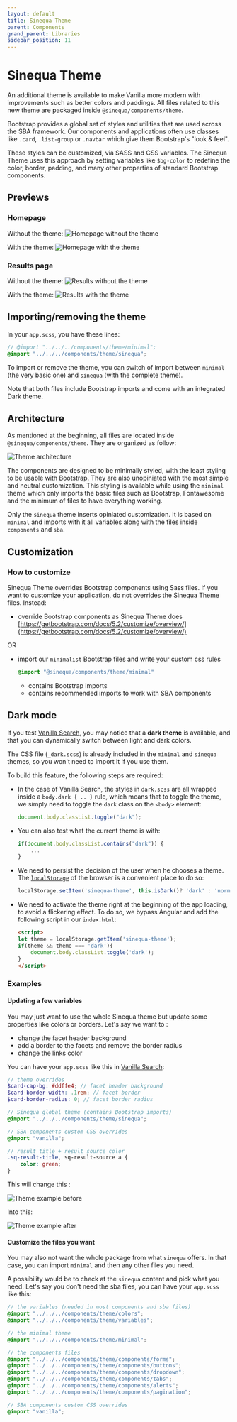 ```yaml
---
layout: default
title: Sinequa Theme
parent: Components
grand_parent: Libraries
sidebar_position: 11
---
```


# Sinequa Theme

An additional theme is available to make Vanilla more modern with improvements such as better colors and paddings. All files related to this new theme are packaged inside `@sinequa/components/theme`.

Bootstrap provides a global set of styles and utilities that are used across the SBA framework. Our components and applications often use classes like `.card`, `.list-group` or `.navbar` which give them Bootstrap's "look & feel".

These styles can be customized, via SASS and CSS variables. The Sinequa Theme uses this approach by setting variables like `$bg-color` to redefine the color, border, padding, and many other properties of standard Bootstrap components.

## Previews

### Homepage

Without the theme:
![Homepage without the theme](/assets/modules/theme/theme-1.png)

With the theme:
![Homepage with the theme](/assets/modules/theme/theme-2.png)

### Results page

Without the theme:
![Results without the theme](/assets/modules/theme/theme-3.png)

With the theme:
![Results with the theme](/assets/modules/theme/theme-4.png)

## Importing/removing the theme

In your `app.scss`, you have these lines:

```scss
// @import "../../../components/theme/minimal";
@import "../../../components/theme/sinequa";
```

To import or remove the theme, you can switch of import between `minimal` (the very basic one) and `sinequa` (with the complete theme).

Note that both files include Bootstrap imports and come with an integrated Dark theme.

## Architecture

As mentioned at the beginning, all files are located inside `@sinequa/components/theme`. They are organized as follow:

![Theme architecture](/assets/modules/theme/theme-architecture.png)

The components are designed to be minimally styled, with the least styling to be usable with Bootstrap. They are also unopiniated with the most simple and neutral customization. This styling is available while using the `minimal` theme which only imports the basic files such as Bootstrap, Fontawesome and the minimum of files to have everything working.

Only the `sinequa` theme inserts opiniated customization. It is based on `minimal` and imports with it all variables along with the files inside `components` and `sba`.

## Customization

### How to customize

Sinequa Theme overrides Bootstrap components using Sass files.
If you want to customize your application, do not overrides the Sinequa Theme files. Instead:

* override Bootstrap components as Sinequa Theme does [https://getbootstrap.com/docs/5.2/customize/overview/](https://getbootstrap.com/docs/5.2/customize/overview/)

OR

* import our `minimalist` Bootstrap files and write your custom css rules

  ```scss
  @import "@sinequa/components/theme/minimal"
  ```
  * contains Bootstrap imports
  * contains recommended imports to work with SBA components

## Dark mode

If you test [Vanilla Search](/apps/2-vanilla-search.md), you may notice that a **dark theme** is available, and that you can dynamically switch between light and dark colors.

The CSS file (`_dark.scss`) is already included in the `minimal` and `sinequa` themes, so you won't need to import it if you use them.

To build this feature, the following steps are required:

- In the case of Vanilla Search, the styles in `dark.scss` are all wrapped inside a `body.dark { .. }` rule, which means that to toggle the theme, we simply need to toggle the `dark` class on the `<body>` element:

    ```ts
    document.body.classList.toggle("dark");
    ```

- You can also test what the current theme is with:

    ```ts
    if(document.body.classList.contains("dark")) {
        ...
    }
    ```

- We need to persist the decision of the user when he chooses a theme. The [`localStorage`](https://developer.mozilla.org/en-US/docs/Web/API/Window/localStorage) of the browser is a convenient place to do so:

    ```ts
    localStorage.setItem('sinequa-theme', this.isDark()? 'dark' : 'normal');
    ```

- We need to activate the theme right at the beginning of the app loading, to avoid a flickering effect. To do so, we bypass Angular and add the following script in our `index.html`:

    ```html
    <script>
    let theme = localStorage.getItem('sinequa-theme');
    if(theme && theme === 'dark'){
        document.body.classList.toggle('dark');
    }
    </script>
    ```

### Examples

#### Updating a few variables

You may just want to use the whole Sinequa theme but update some properties like colors or borders. Let's say we want to :
* change the facet header background
* add a border to the facets and remove the border radius
* change the links color

You can have your `app.scss` like this in [Vanilla Search](/docs/apps/2-vanilla-search.md):

```scss
// theme overrides
$card-cap-bg: #ddffe4; // facet header background
$card-border-width: .1rem; // facet border
$card-border-radius: 0; // facet border radius

// Sinequa global theme (contains Bootstrap imports)
@import "../../../components/theme/sinequa";

// SBA components custom CSS overrides
@import "vanilla";

// result title + result source color
.sq-result-title, sq-result-source a {
    color: green;
}
```

This will change this :

![Theme example before](/assets/modules/theme/theme-example-1.png)

Into this:

![Theme example after](/assets/modules/theme/theme-example-2.png)


#### Customize the files you want

You may also not want the whole package from what `sinequa` offers. In that case, you can import `minimal` and then any other files you need.

A possibility would be to check at the `sinequa` content and pick what you need. Let's say you don't need the sba files, you can have your `app.scss` like this:

```scss
// the variables (needed in most components and sba files)
@import "../../../components/theme/colors";
@import "../../../components/theme/variables";

// the minimal theme
@import "../../../components/theme/minimal";

// the components files
@import "../../../components/theme/components/forms";
@import "../../../components/theme/components/buttons";
@import "../../../components/theme/components/dropdown";
@import "../../../components/theme/components/tabs";
@import "../../../components/theme/components/alerts";
@import "../../../components/theme/components/pagination";

// SBA components custom CSS overrides
@import "vanilla";
```
